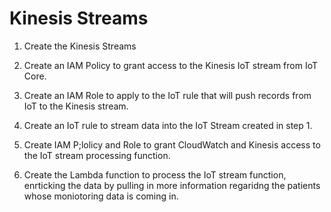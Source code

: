 # Kinesis Streams

1. Create the Kinesis Streams

1. Create an IAM Policy to grant access to the Kinesis IoT stream from IoT Core.

1. Create an IAM Role to apply to the IoT rule that will push records from IoT to the Kinesis stream.

1. Create an IoT rule to stream data into the IoT Stream created in step 1.

1. Create IAM P;lolicy and Role to grant CloudWatch and Kinesis access to the IoT stream processing function.
1. Create the Lambda function to process the IoT stream function, enrticking the data by pulling in more information regaridng the patients whose moniotoring data is coming in.
